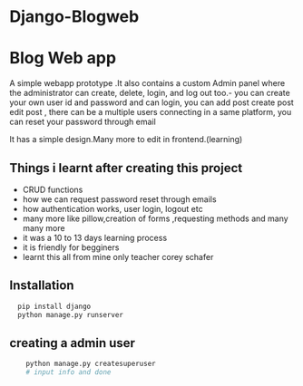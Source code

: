 # Django-Blogweb

# Blog Web app


A simple webapp prototype  .It also contains a custom Admin panel where the administrator can create, delete, login, and log out too.- you can create your own user id and password and can login, you can add post create post edit post , there can be a multiple users connecting in a same platform, you can reset your password through email

It has a simple design.Many more to edit in frontend.(learning)

## Things i learnt after creating this project

- CRUD functions
- how we can request password reset through emails
- how authentication works, user login, logout etc
- many more like pillow,creation of forms ,requesting methods and many many more
- it was a 10 to 13 days learning process
- it is friendly for begginers
- learnt this all from mine only teacher corey schafer







## Installation

```bash
  pip install django
  python manage.py runserver   
```
## creating a admin user

```bash
    python manage.py createsuperuser
    # input info and done
    

 ```


